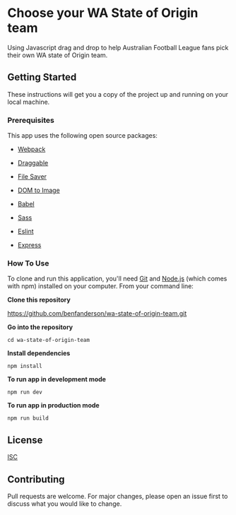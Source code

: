 # Choose your WA State of Origin team

Using Javascript drag and drop to help Australian Football League fans pick their own WA state of Origin team.

## Getting Started

These instructions will get you a copy of the project up and running on your local machine.

### Prerequisites

This app uses the following open source packages:

  * [Webpack](https://webpack.js.org/)

  * [Draggable](https://shopify.github.io/draggable/)

  * [File Saver](https://github.com/eligrey/FileSaver.js)

  * [DOM to Image](https://github.com/tsayen/dom-to-image)

  * [Babel](https://babeljs.io/)

  * [Sass](https://sass-lang.com/)

  * [Eslint](https://eslint.org/)

  * [Express](https://www.npmjs.com/package/express)

### How To Use

To clone and run this application, you'll need [Git](https://git-scm.com/) and [Node.js](https://nodejs.org/en/) (which comes with npm) installed on your computer. From your command line:

**Clone this repository**

https://github.com/benfanderson/wa-state-of-origin-team.git

**Go into the repository**

```cd wa-state-of-origin-team```

**Install dependencies**


```npm install```

**To run app in development mode**

```npm run dev```

**To run app in production mode**

```npm run build```

## License

[ISC](https://choosealicense.com/licenses/isc/)


## Contributing

Pull requests are welcome. For major changes, please open an issue first to discuss what you would like to change.

